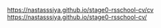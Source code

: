 https://nastasssiya.github.io/stage0-rsschool-cv/cv  
https://nastasssiya.github.io/stage0-rsschool-cv/

